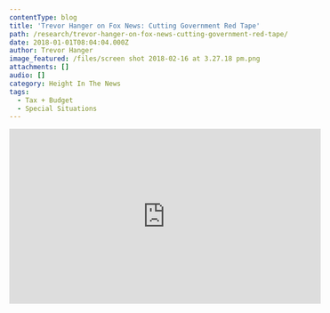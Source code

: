 ```yaml
---
contentType: blog
title: 'Trevor Hanger on Fox News: Cutting Government Red Tape'
path: /research/trevor-hanger-on-fox-news-cutting-government-red-tape/
date: 2018-01-01T08:04:04.000Z
author: Trevor Hanger
image_featured: /files/screen shot 2018-02-16 at 3.27.18 pm.png
attachments: []
audio: []
category: Height In The News
tags:
  - Tax + Budget
  - Special Situations
---
```

<iframe width="560" height="315" src="https://www.youtube.com/embed/111r07NpCtg?ecver=1?start=90" frameborder="0" allow="autoplay; encrypted-media" allowfullscreen></iframe>
